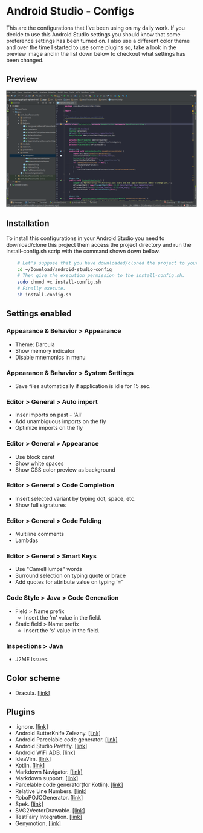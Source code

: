 # Android Studio - Configs
This are the configurations that I've been using on my daily work. 
If you decide to use this Android Studio settings you should know that some 
preference settings has been turned on. I also use a different color theme and 
over the time I started to use some plugins so, take a look in the preview 
image and in the list down below to checkout what settings has been changed.

## Preview

![alt tag](images/android-studio.png)

## Installation
To install this configurations in your Android Studio you need to
download/clone this project them access the project directory and run the
install-config.sh scrip with the command shown down bellow.

```bash
	# Let's suppose that you have downloaded/cloned the project to your 'Download' folder.
	cd ~/Download/android-studio-config
	# Then give the execution permission to the install-config.sh.
	sudo chmod +x install-config.sh
	# Finally execute.
	sh install-config.sh
```

## Settings enabled

### Appearance & Behavior > Appearance
* Theme: Darcula
* Show memory indicator
* Disable mnemonics in menu

### Appearance & Behavior > System Settings
* Save files automatically if application is idle for 15 sec.

### Editor > General > Auto import
* Inser imports on past - 'All'
* Add unambiguous imports on the fly
* Optimize imports on the fly

### Editor > General > Appearance
* Use block caret
* Show white spaces
* Show CSS color preview as background

### Editor > General > Code Completion
* Insert selected variant by typing dot, space, etc.
* Show full signatures

### Editor > General > Code Folding
* Multiline comments
* Lambdas

### Editor > General > Smart Keys
* Use "CamelHumps" words
* Surround selection on typing quote or brace
* Add quotes for attribute value on typing '='

### Code Style > Java > Code Generation
* Field > Name prefix
	* Insert the 'm' value in the field.
* Static field > Name prefix
	* Insert the 's' value in the field.

### Inspections > Java
* J2ME Issues.

## Color scheme
* Dracula. [[link]](https://draculatheme.com/jetbrains/)

## Plugins
* .ignore. [[link]](https://github.com/hsz/idea-gitignore)
* Android ButterKnife Zelezny. [[link]](https://github.com/avast/android-butterknife-zelezny)
* Android Parcelable code generator. [[link]](https://github.com/mcharmas/android-parcelable-intellij-plugin)
* Android Studio Prettify. [[link]](https://github.com/Haehnchen/idea-android-studio-plugin)
* Android WiFi ADB. [[link]](https://github.com/pedrovgs/AndroidWiFiADB)
* IdeaVim. [[link]](https://github.com/JetBrains/ideavim)
* Kotlin. [[link]](https://github.com/jetbrains/kotlin)
* Markdown Navigator. [[link]](https://github.com/vsch/idea-multimarkdown)
* Markdown support. [[link]](https://github.com/JetBrains/intellij-plugins/tree/master/markdown)
* Parcelable code generator(for Kotlin). [[link]](https://github.com/nekocode/android-parcelable-intellij-plugin-kotlin)
* Relative Line Numbers. [[link]](https://bitbucket.org/vayafulano/jetbrains-relative-line-numbers)
* RoboPOJOGenerator. [[link]](https://github.com/robohorse/RoboPOJOGenerator)
* Spek. [[link]](https://github.com/raniejade/spek-idea-plugin)
* SVG2VectorDrawable. [[link]](https://github.com/misakuo/svgtoandroid)
* TestFairy Integration. [[link]](https://docs.testfairy.com/Android/Uploading_with_Android_Studio.html)
* Genymotion. [[link]](https://plugins.jetbrains.com/plugin/7269-genymotion)

